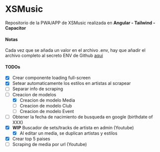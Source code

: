 # XSMusic

Repositorio de la PWA/APP de XSMusic realizada en **Angular - Tailwind - Capacitor**

####  Notas
Cada vez que se añada un valor en el archivo .env, hay que añadir el archivo completo al secreto ENV de Github [aqui](https://github.com/josexs/xsmusic-app/settings/secrets/actions)


#### TODOs
- [X] Crear componente loading full-screen
- [X] Setear automaticamente los estilos en artistas al scrapear
- [ ] Separar info de scraping
- [ ] Creacion de modelos
  - [X] Creacion de modelo Media
  - [ ] Creacion de modelo Club
  - [ ] Creacion de modelo Event
- [ ] Obtener la fecha de nacimiento de busqueda en google (birthdate of XXX)
- [X] **WIP** Buscador de sets/tracks de artista en admin (Youtube)
  - [X] Al editar un media, se duplican artistas y estilos
- [X] Crear top 5 paises
- [ ] Scraping de media por url (Youtube)
